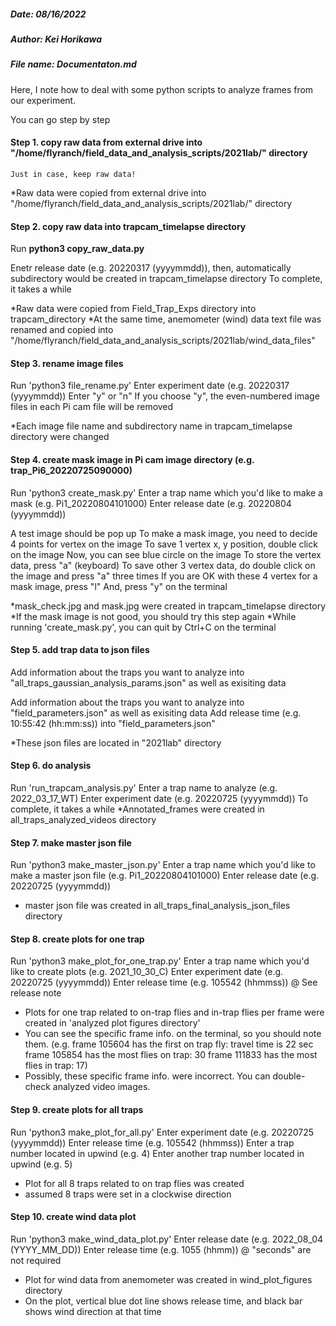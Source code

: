 ##### Date: 08/16/2022
##### Author: Kei Horikawa
##### File name: Documentaton.md

Here, I note how to deal with some python scripts to analyze frames from our experiment. 

You can go step by step

####  Step 1. copy raw data from external drive into "/home/flyranch/field_data_and_analysis_scripts/2021lab/" directory
	Just in case, keep raw data!

*Raw data were copied from external drive into "/home/flyranch/field_data_and_analysis_scripts/2021lab/" directory

#### Step 2. copy raw data into trapcam_timelapse directory
Run **python3 copy_raw_data.py**

Enetr release date (e.g. 20220317 (yyyymmdd)), then, automatically subdirectory would be created in trapcam_timelapse directory
	To complete, it takes a while

*Raw data were copied from Field_Trap_Exps directory into trapcam_directory
*At the same time, anemometer (wind) data text file was renamed and copied into "/home/flyranch/field_data_and_analysis_scripts/2021lab/wind_data_files"


#### Step 3. rename image files
Run 'python3 file_rename.py'
Enter experiment date (e.g. 20220317 (yyyymmdd))
Enter "y" or "n"
	If you choose "y", the even-numbered image files in each Pi cam file will be removed

*Each image file name and subdirectory name in trapcam_timelapse directory were changed

#### Step 4. create mask image in Pi cam image directory (e.g. trap_Pi6_20220725090000)
Run 'python3 create_mask.py'
Enter a trap name which you'd like to make a mask (e.g. Pi1_20220804101000)
Enter release date (e.g. 20220804 (yyyymmdd))

A test image should be pop up
To make a mask image, you need to decide 4 points for vertex on the image
To save 1 vertex x, y position, double click on the image
Now, you can see blue circle on the image
To store the vertex data, press "a" (keyboard)
To save other 3 vertex data,  do double click on the image and press "a" three times
If you are OK with these 4 vertex for a mask image, press "l"
And, press "y" on the terminal

*mask_check.jpg and mask.jpg were created in trapcam_timelapse directory
*If the mask image is not good, you should try this step again
*While running 'create_mask.py', you can quit by Ctrl+C on the terminal


#### Step 5. add trap data to json files
Add information about the traps you want to analyze into "all_traps_gaussian_analysis_params.json" as well as exisiting data

Add information about the traps you want to analyze into "field_parameters.json" as well as exisiting data
Add release time (e.g. 10:55:42 (hh:mm:ss)) into "field_parameters.json"

*These json files are located in "2021lab" directory

#### Step 6. do analysis 
Run 'run_trapcam_analysis.py'
Enter a trap name to analyze (e.g. 2022_03_17_WT)
Enter experiment date (e.g. 20220725 (yyyymmdd))
	To complete, it takes a while
*Annotated_frames were created in all_traps_analyzed_videos directory


#### Step 7. make master json file
Run 'python3 make_master_json.py'
Enter a trap name which you'd like to make a master json file (e.g. Pi1_20220804101000)
Enter release date (e.g. 20220725 (yyyymmdd))

* master json file was created in all_traps_final_analysis_json_files directory

#### Step 8. create plots for one trap
Run 'python3 make_plot_for_one_trap.py'
Enter a trap name which you'd like to create plots (e.g. 2021_10_30_C)
Enter experiment date (e.g. 20220725 (yyyymmdd))
Enter release time (e.g. 105542 (hhmmss)) @ See release note

 * Plots for one trap related to on-trap flies and in-trap flies per frame were created in 'analyzed plot figures directory' 
 * You can see the specific frame info. on the terminal, so you should note them. 
 	(e.g. frame 105604 has the first on trap fly: travel time is 22 sec
	      frame 105854 has the most flies on trap: 30
	      frame 111833 has the most flies in trap: 17)
 * Possibly, these specific frame info. were incorrect. You can double-check analyzed video images.
 
#### Step 9. create plots for all traps
Run 'python3 make_plot_for_all.py'
Enter experiment date (e.g. 20220725 (yyyymmdd))
Enter release time (e.g. 105542 (hhmmss))
Enter a trap number located in upwind (e.g. 4) 
Enter another trap number located in upwind (e.g. 5) 

* Plot for all 8 traps related to on trap flies was created
* assumed 8 traps were set in a clockwise direction
 
#### Step 10. create wind data plot
Run 'python3 make_wind_data_plot.py'
Enter release date (e.g. 2022_08_04 (YYYY_MM_DD))
Enter release time (e.g. 1055 (hhmm)) @ "seconds" are not required

* Plot for wind data from anemometer was created in wind_plot_figures directory
* On the plot, vertical blue dot line shows release time, and black bar shows wind direction at that time
 
 
 
 
